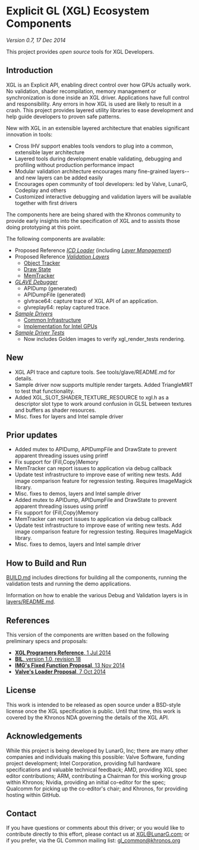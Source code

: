 # Explicit GL (XGL) Ecosystem Components
*Version 0.7, 17 Dec 2014*

This project provides *open source* tools for XGL Developers.

## Introduction

XGL is an Explicit API, enabling direct control over how GPUs actually work. No validation, shader recompilation, memory management or synchronization is done inside an XGL driver. Applications have full control and responsibility. Any errors in how XGL is used are likely to result in a crash. This project provides layered utility libraries to ease development and help guide developers to proven safe patterns.

New with XGL in an extensible layered architecture that enables significant innovation in tools:
- Cross IHV support enables tools vendors to plug into a common, extensible layer architecture
- Layered tools during development enable validating, debugging and profiling without production performance impact
- Modular validation architecture encourages many fine-grained layers--and new layers can be added easily
- Encourages open community of tool developers: led by Valve, LunarG, Codeplay and others
- Customized interactive debugging and validation layers will be available together with first drivers

The components here are being shared with the Khronos community to provide
early insights into the specification of XGL and to assists those doing
prototyping at this point.

The following components are available:
- Proposed Reference [*ICD Loader*](loader) (including [*Layer Management*](layers/README.md))
- Proposed Reference [*Validation Layers*](layers/)
  - [Object Tracker](layers/object_track.c)
  - [Draw State](layers/draw_state.c)
  - [MemTracker](layers/mem_tracker.c)
- [*GLAVE Debugger*](tools/glave)
  - APIDump (generated)
  - APIDumpFile (generated)
  - glvtrace64: capture trace of XGL API of an application.
  - glvreplay64: replay captured trace.
- [*Sample Drivers*](icd)
  - [Common Infrastructure](icd/common)
  - [Implementation for Intel GPUs](icd/intel)
- [*Sample Driver Tests*](tests)
  - Now includes Golden images to verify xgl_render_tests rendering.

## New

- XGL API trace and capture tools. See tools/glave/README.md for details.
- Sample driver now supports multiple render targets. Added TriangleMRT to test that functionality.
- Added XGL_SLOT_SHADER_TEXTURE_RESOURCE to xgl.h as a descriptor slot type to work around confusion in GLSL
  between textures and buffers as shader resources.
- Misc. fixes for layers and Intel sample driver

## Prior updates

- Added mutex to APIDump, APIDumpFile and DrawState to prevent apparent threading issues using printf
- Fix support for {Fill,Copy}Memory
- MemTracker can report issues to application via debug callback
- Update test infrastructure to improve ease of writing new tests. Add image comparison feature for regression testing. Requires ImageMagick library.
- Misc. fixes to demos, layers and Intel sample driver
- Added mutex to APIDump, APIDumpFile and DrawState to prevent apparent threading issues using printf
- Fix support for {Fill,Copy}Memory
- MemTracker can report issues to application via debug callback
- Update test infrastructure to improve ease of writing new tests. Add image comparison feature for regression testing. Requires ImageMagick library.
- Misc. fixes to demos, layers and Intel sample driver

## How to Build and Run

[BUILD.md](BUILD.md)
includes directions for building all the components, running the validation tests and running the demo applications.

Information on how to enable the various Debug and Validation layers is in
[layers/README.md](layers/README.md).

## References
This version of the components are written based on the following preliminary specs and proposals:
- [**XGL Programers Reference**, 1 Jul 2014](https://cvs.khronos.org/svn/repos/oglc/trunk/nextgen/proposals/AMD/Explicit%20GL%20Programming%20Guide%20and%20API%20Reference.pdf)
- [**BIL**, version 1.0, revision 18](https://cvs.khronos.org/svn/repos/oglc/trunk/nextgen/proposals/BIL/Specification/BIL.html)
- [**IMG's Fixed Function Proposal**, 13 Nov 2014](https://cvs.khronos.org/svn/repos/oglc/trunk/nextgen/XGL/accepted/xgl_fixed_function_vertex_fetch_proposal.txt)
- [**Valve's Loader Proposal**, 7 Oct 2014](https://cvs.khronos.org/svn/repos/oglc/trunk/nextgen/proposals/Valve/xglLayers.pptx)

## License
This work is intended to be released as open source under a BSD-style
license once the XGL specification is public. Until that time, this work
is covered by the Khronos NDA governing the details of the XGL API.

## Acknowledgements
While this project is being developed by LunarG, Inc; there are many other
companies and individuals making this possible: Valve Software, funding
project development; Intel Corporation, providing full hardware specifications
and valuable technical feedback; AMD, providing XGL spec editor contributions;
ARM, contributing a Chairman for this working group within Khronos; Nvidia,
providing an initial co-editor for the spec; Qualcomm for picking up the
co-editor's chair; and Khronos, for providing hosting within GitHub.

## Contact
If you have questions or comments about this driver; or you would like to contribute
directly to this effort, please contact us at XGL@LunarG.com; or if you prefer, via
the GL Common mailing list: gl_common@khronos.org

